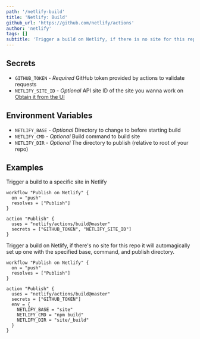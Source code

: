 ```yaml
---
path: '/netlify-build'
title: 'Netlify: Build'
github_url: 'https://github.com/netlify/actions'
author: 'netlify'
tags: []
subtitle: 'Trigger a build on Netlify, if there is no site for this repo it can automagically set up one with the specified base directory, command, and publish directory.'
---
```


## Secrets

- `GITHUB_TOKEN` - _Required_ GitHub token provided by actions to validate requests
- `NETLIFY_SITE_ID` - _Optional_ API site ID of the site you wanna work on
  [Obtain it from the UI](https://www.netlify.com/docs/cli/#link-with-an-environment-variable)

## Environment Variables

- `NETLIFY_BASE` - _Optional_ Directory to change to before starting build
- `NETLIFY_CMD` - _Optional_ Build command to build site
- `NETLIFY_DIR` - _Optional_ The directory to publish (relative to root of your repo)

## Examples

Trigger a build to a specific site in Netlify

```hcl
workflow "Publish on Netlify" {
  on = "push"
  resolves = ["Publish"]
}

action "Publish" {
  uses = "netlify/actions/build@master"
  secrets = ["GITHUB_TOKEN", "NETLIFY_SITE_ID"]
}
```

Trigger a build on Netlify, if there's no site for this repo it will automagically set up one with the specified base, command, and publish directory.

```hcl
workflow "Publish on Netlify" {
  on = "push"
  resolves = ["Publish"]
}

action "Publish" {
  uses = "netlify/actions/build@master"
  secrets = ["GITHUB_TOKEN"]
  env = {
    NETLIFY_BASE = "site"
    NETLIFY_CMD = "npm build"
    NETLIFY_DIR = "site/_build"
  }
}
```
